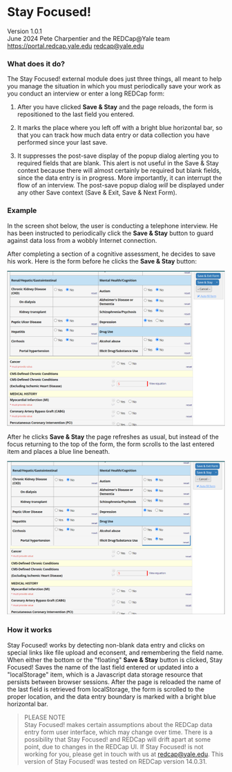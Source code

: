 # Stay Focused!
Version 1.0.1   
June 2024  Pete Charpentier and the REDCap@Yale team  
https://portal.redcap.yale.edu
redcap@yale.edu

### What does it do?
The Stay Focused! external module does just three things, all meant to help you manage the situation 
in which you must periodically save your work as you conduct an interview or enter a long REDCap form:
1. After you have clicked **Save & Stay** and the page reloads, the form is repositioned to the last field you entered.  

2. It marks the place where you left off with a bright blue horizontal bar, so that you can track
how much data entry or data collection you have performed since your last save.

3. It suppresses the post-save display of the popup dialog alerting you to required fields that are blank.
This alert is not useful in the Save & Stay context because there will almost certainly be required but blank fields,
since the data entry is in progress. More importantly, it can interrupt the flow of an interview. 
The post-save popup dialog *will* be displayed under any other Save context (Save & Exit, Save & Next Form).

### Example
In the screen shot below, the user is conducting a telephone interview. He has been instructed to periodically click the
**Save & Stay** button to guard against data loss from a wobbly Internet connection.

After completing a section of a cognitive assessment, he decides to save his work. Here is the form before he clicks
the **Save & Stay** button: 

![Form before save](images/stay_focused_before_save.png)

After he clicks **Save & Stay** the page refreshes as usual, but instead of
the focus returning to the top of the form, the form scrolls
to the last entered item and places a blue line beneath.

![Form after save](images/stay_focused_after_save.png)

### How it works
Stay Focused! works by detecting non-blank data entry and clicks on special links like file upload and econsent, and remembering the field name. 
When either the bottom or the "floating" **Save & Stay** button is clicked, Stay Focused! Saves the name of the last field entered or updated into a "localStorage" item, which is a Javascript data storage resource that persists between browser sessions. 
After the page is reloaded the name of the last field is retrieved from localStorage, the form is scrolled to the proper
location, and the data entry boundary is marked with a bright blue horizontal bar.

> PLEASE NOTE  
> Stay Focused! makes certain assumptions about the REDCap data entry form user interface, which may change over time. There is a possibility that Stay Focused! and REDCap will drift apart at some point, due to changes in the REDCap UI. If Stay Focused! is not working for you, please get in touch with us at redcap@yale.edu. This version of Stay Focused! was tested on REDCap version 14.0.31.

